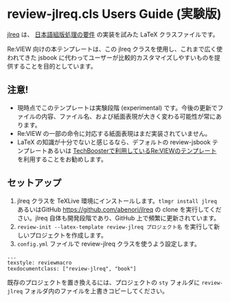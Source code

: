 review-jlreq.cls Users Guide (実験版)
====================

[jlreq](https://github.com/abenori/jlreq) は、 [日本語組版処理の要件](https://www.w3.org/TR/jlreq/ja/) の実装を試みた LaTeX クラスファイルです。

Re:VIEW 向けの本テンプレートは、この jlreq クラスを使用し、これまで広く使われてきた jsbook に代わってユーザーが比較的カスタマイズしやすいものを提供することを目的としています。

## 注意!
- 現時点でこのテンプレートは実験段階 (experimental) です。今後の更新でファイルの内容、ファイル名、および紙面表現が大きく変わる可能性が常にあります。
- Re:VIEW の一部の命令に対応する紙面表現はまだ実装されていません。
- LaTeX の知識が十分でないと感じるなら、デフォルトの review-jsbook テンプレートあるいは [TechBoosterで利用しているRe:VIEWのテンプレート](https://github.com/TechBooster/ReVIEW-Template) を利用することをお勧めします。

## セットアップ
1. jlreq クラスを TeXLive 環境にインストールします。`tlmgr install jlreq` あるいはGitHub https://github.com/abenori/jlreq の clone を実行してください。jlreq 自体も開発段階であり、GitHub 上で頻繁に更新されています。
2. `review-init --latex-template review-jlreq プロジェクト名` を実行して新しいプロジェクトを作成します。
3. `config.yml` ファイルで review-jlreq クラスを使うよう設定します。
```
...
texstyle: reviewmacro
texdocumentclass: ["review-jlreq", "book"]
```

既存のプロジェクトを置き換えるには、プロジェクトの `sty` フォルダに `review-jlreq` フォルダ内のファイルを上書きコピーしてください。
